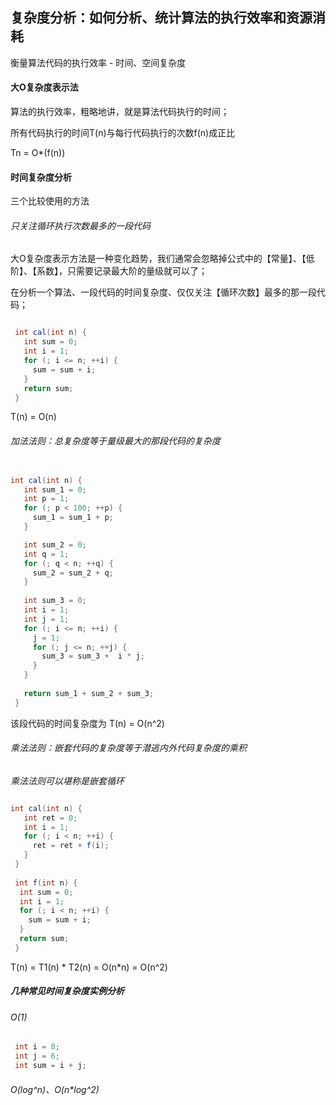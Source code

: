 ## 复杂度分析：如何分析、统计算法的执行效率和资源消耗

衡量算法代码的执行效率 - 时间、空间复杂度

#### 大O复杂度表示法

算法的执行效率，粗略地讲，就是算法代码执行的时间；

所有代码执行的时间T(n)与每行代码执行的次数f(n)成正比

Tn = O*(f(n))

#### 时间复杂度分析

三个比较使用的方法

###### 只关注循环执行次数最多的一段代码

大O复杂度表示方法是一种变化趋势，我们通常会忽略掉公式中的【常量】、【低阶】、【系数】，只需要记录最大阶的量级就可以了；

在分析一个算法、一段代码的时间复杂度、仅仅关注【循环次数】最多的那一段代码；

```java

 int cal(int n) {
   int sum = 0;
   int i = 1;
   for (; i <= n; ++i) {
     sum = sum + i;
   }
   return sum;
 }
```

T(n) = O(n)

###### 加法法则：总复杂度等于量级最大的那段代码的复杂度

```java

int cal(int n) {
   int sum_1 = 0;
   int p = 1;
   for (; p < 100; ++p) {
     sum_1 = sum_1 + p;
   }

   int sum_2 = 0;
   int q = 1;
   for (; q < n; ++q) {
     sum_2 = sum_2 + q;
   }
 
   int sum_3 = 0;
   int i = 1;
   int j = 1;
   for (; i <= n; ++i) {
     j = 1; 
     for (; j <= n; ++j) {
       sum_3 = sum_3 +  i * j;
     }
   }
 
   return sum_1 + sum_2 + sum_3;
 }
```

该段代码的时间复杂度为 T(n) = O(n^2)

###### 乘法法则：嵌套代码的复杂度等于潜逃内外代码复杂度的乘积

*乘法法则可以堪称是嵌套循环*

```java

int cal(int n) {
   int ret = 0; 
   int i = 1;
   for (; i < n; ++i) {
     ret = ret + f(i);
   } 
 } 
 
 int f(int n) {
  int sum = 0;
  int i = 1;
  for (; i < n; ++i) {
    sum = sum + i;
  } 
  return sum;
 }
```

T(n) = T1(n) * T2(n) = O(n*n) = O(n^2)

##### 几种常见时间复杂度实例分析

###### O(1)

```java
 int i = 8;
 int j = 6;
 int sum = i + j;
```



###### O(log^n)、O(n*log^2)





